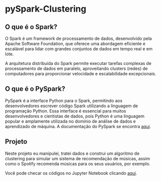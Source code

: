 # pySpark-Clustering

## O que é o Spark?
O Spark é um framework de processamento de dados, desenvolvido pela Apache Software Foundation, que oferece uma abordagem eficiente e escalável para lidar com grandes conjuntos de dados em tempo real e em lote.

A arquitetura distribuída do Spark permite executar tarefas complexas de processamento de dados em paralelo, aproveitando clusters (redes) de computadores para proporcionar velocidade e escalabilidade excepcionais.

## O que é o PySpark?
PySpark é a interface Python para o Spark, permitindo aos desenvolvedores escrever código Spark utilizando a linguagem de programação Python. Essa interface é essencial para muitos desenvolvedores e cientistas de dados, pois Python é uma linguagem popular e amplamente utilizada no domínio de análise de dados e aprendizado de máquina. A documentação do PySpark se encontra [aqui](https://spark.apache.org/docs/latest/api/python/index.html).

## Projeto

Neste projeto eu manipulei, tratei dados e construi um algoritmo de clustering para simular um sistema de recomendação de músicas, assim como o Spotify recomenda músicas para os seus usuários, por exemplo.

Você pode checar os códigos no Jupyter Notebook clicando [aqui]().
